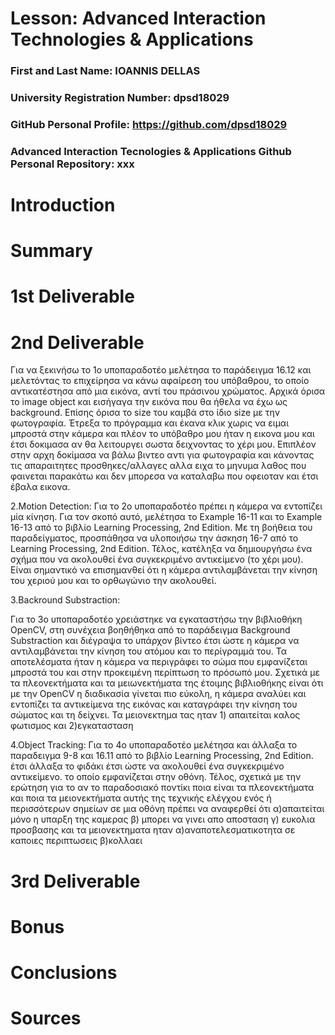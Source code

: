 # Lesson: Advanced Interaction Technologies & Applications

### First and Last Name: IOANNIS DELLAS
### University Registration Number: dpsd18029
### GitHub Personal Profile: https://github.com/dpsd18029
### Advanced Interaction Tecnologies & Applications Github Personal Repository: xxx

# Introduction

# Summary


# 1st Deliverable


# 2nd Deliverable

Για να ξεκινήσω το 1ο υποπαραδοτέο μελέτησα το παράδειγμα 16.12 και μελετόντας το επιχείρησα να κάνω αφαίρεση του υπόβαθρου, το οποίο αντικατέστησα από μια εικόνα, αντί του πράσινου χρώματος. Αρχικά όρισα το image object και εισήγαγα την εικόνα που θα ήθελα να έχω ως background. Επίσης όρισα το size του καμβά στο ίδιο size με την φωτογραφία. Έτρεξα το πρόγραμμα και έκανα κλικ χωρις να ειμαι μπροστά στην κάμερα και πλέον το υπόβαθρο μου ήταν η εικονα μου και έτσι δοκιμασα αν θα λειτουργει σωστα δειχνοντας το χέρι μου. Επιπλέον στην αρχη δοκίμασα να βάλω βιντεο αντι για φωτογραφία και κάνοντας τις απαραιτητες προσθηκες/αλλαγες αλλα ειχα το μηνυμα λαθος που φαινεται παρακάτω και δεν μπορεσα να καταλαβω που οφειοταν και έτσι έβαλα εικονα.

2.Motion Detection:
Για το 2ο υποπαραδοτέο πρέπει η κάμερα να εντοπίζει μία κίνηση. Για τον σκοπό αυτό, μελέτησα το Example 16-11 και το Example 16-13 από το βιβλίο Learning Processing, 2nd Edition. Με τη βοήθεια του παραδείγματος, προσπάθησα να υλοποιήσω την άσκηση 16-7 από το Learning Processing, 2nd Edition. Τέλος, κατέληξα να δημιουργήσω ένα σχήμα που να ακολουθεί ένα συγκεκριμένο αντικείμενο (το χέρι μου). Είναι σημαντικό να επισημανθεί ότι η κάμερα αντιλαμβάνεται την κίνηση του χεριού μου και το ορθωγώνιο την ακολουθεί.

3.Backround Substraction:

Για το 3ο υποπαραδοτέο χρειάστηκε να εγκαταστήσω την βιβλιοθήκη OpenCV, στη συνέχεια βοηθήθηκα από το παράδειγμα Background Substraction και διέγραψα το υπάρχον βίντεο έτσι ώστε η κάμερα να αντιλαμβάνεται την κίνηση του ατόμου και το περίγραμμά του. Τα αποτελέσματα ήταν η κάμερα να περιγράφει το σώμα που εμφανίζεται μπροστά του και στην προκειμένη περίπτωση το πρόσωπό μου. Σχετικά με τα πλεονεκτήματα και τα μειωνεκτήματα της έτοιμης βιβλιοθήκης είναι ότι με την OpenCV η διαδικασία γίνεται πιο εύκολη, η κάμερα αναλύει και εντοπίζει τα αντικείμενα της εικόνας και καταγράφει την κίνηση του σώματος και τη δείχνει. Τα μειονεκτημα τας ηταν 1) απαιτείται καλος φωτισμος και 2)εγκατασταση

4.Object Tracking:
Για το 4ο υποπαραδοτέο μελέτησα και άλλαξα το παραδειγμα 9-8 και 16.11 από το βιβλίο Learning Processing, 2nd Edition. έτσι άλλαξα το φιδάκι έτσι ώστε να ακολουθεί ένα συγκεκριμένο αντικείμενο. το οποίο εμφανίζεται στην οθόνη. Τέλος, σχετικά με την ερώτηση για το αν το παραδοσιακό ποντίκι ποια είναι τα πλεονεκτήματα και ποια τα μειονεκτήματα αυτής της τεχνικής ελέγχου ενός ή περισσότερων σημείων σε μια οθόνη πρέπει να αναφερθεί ότι α)απαιτείται μόνο η υπαρξη της καμερας β) μπορει να γινει απο αποσταση γ) ευκολια προσβασης και τα μειονεκτηματα ηταν α)αναποτελεσματικοτητα σε καποιες περιπτωσεις β)κολλαει

# 3rd Deliverable 


# Bonus 


# Conclusions


# Sources
